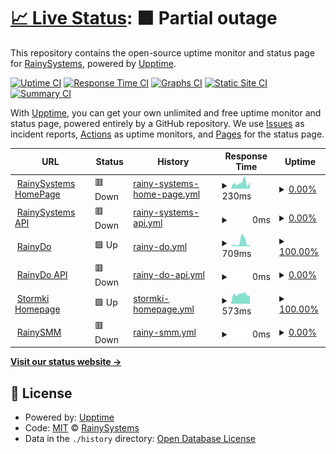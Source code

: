 # [📈 Live Status](https://uptime.rainysystems.ch): <!--live status--> **🟧 Partial outage**

This repository contains the open-source uptime monitor and status page for [RainySystems](https://RainySystems.ch "Coming soon"), powered by [Upptime](https://github.com/upptime/upptime).

[![Uptime CI](https://github.com/RainySystems/RainyUptime/workflows/Uptime%20CI/badge.svg)](https://github.com/RainySystems/RainyUptime/actions?query=workflow%3A%22Uptime+CI%22)
[![Response Time CI](https://github.com/RainySystems/RainyUptime/workflows/Response%20Time%20CI/badge.svg)](https://github.com/RainySystems/RainyUptime/actions?query=workflow%3A%22Response+Time+CI%22)
[![Graphs CI](https://github.com/RainySystems/RainyUptime/workflows/Graphs%20CI/badge.svg)](https://github.com/RainySystems/RainyUptime/actions?query=workflow%3A%22Graphs+CI%22)
[![Static Site CI](https://github.com/RainySystems/RainyUptime/workflows/Static%20Site%20CI/badge.svg)](https://github.com/RainySystems/RainyUptime/actions?query=workflow%3A%22Static+Site+CI%22)
[![Summary CI](https://github.com/RainySystems/RainyUptime/workflows/Summary%20CI/badge.svg)](https://github.com/RainySystems/RainyUptime/actions?query=workflow%3A%22Summary+CI%22)

With [Upptime](https://upptime.js.org), you can get your own unlimited and free uptime monitor and status page, powered entirely by a GitHub repository. We use [Issues](https://github.com/RainySystems/RainyUptime/issues) as incident reports, [Actions](https://github.com/RainySystems/RainyUptime/actions) as uptime monitors, and [Pages](https://uptime.rainysystems.ch) for the status page.

<!--start: status pages-->
<!-- This summary is generated by Upptime (https://github.com/upptime/upptime) -->
<!-- Do not edit this manually, your changes will be overwritten -->
<!-- prettier-ignore -->
| URL | Status | History | Response Time | Uptime |
| --- | ------ | ------- | ------------- | ------ |
| <img alt="" src="https://favicons.githubusercontent.com/rainysystems.ch" height="13"> [RainySystems HomePage](https://RainySystems.ch) | 🟥 Down | [rainy-systems-home-page.yml](https://github.com/RainySystems/RainyUptime/commits/HEAD/history/rainy-systems-home-page.yml) | <details><summary><img alt="Response time graph" src="./graphs/rainy-systems-home-page/response-time-week.png" height="20"> 230ms</summary><br><a href="https://uptime.rainysystems.ch/history/rainy-systems-home-page"><img alt="Response time 365" src="https://img.shields.io/endpoint?url=https%3A%2F%2Fraw.githubusercontent.com%2FRainySystems%2FRainyUptime%2FHEAD%2Fapi%2Frainy-systems-home-page%2Fresponse-time.json"></a><br><a href="https://uptime.rainysystems.ch/history/rainy-systems-home-page"><img alt="24-hour response time 176" src="https://img.shields.io/endpoint?url=https%3A%2F%2Fraw.githubusercontent.com%2FRainySystems%2FRainyUptime%2FHEAD%2Fapi%2Frainy-systems-home-page%2Fresponse-time-day.json"></a><br><a href="https://uptime.rainysystems.ch/history/rainy-systems-home-page"><img alt="7-day response time 230" src="https://img.shields.io/endpoint?url=https%3A%2F%2Fraw.githubusercontent.com%2FRainySystems%2FRainyUptime%2FHEAD%2Fapi%2Frainy-systems-home-page%2Fresponse-time-week.json"></a><br><a href="https://uptime.rainysystems.ch/history/rainy-systems-home-page"><img alt="30-day response time 353" src="https://img.shields.io/endpoint?url=https%3A%2F%2Fraw.githubusercontent.com%2FRainySystems%2FRainyUptime%2FHEAD%2Fapi%2Frainy-systems-home-page%2Fresponse-time-month.json"></a><br><a href="https://uptime.rainysystems.ch/history/rainy-systems-home-page"><img alt="1-year response time 365" src="https://img.shields.io/endpoint?url=https%3A%2F%2Fraw.githubusercontent.com%2FRainySystems%2FRainyUptime%2FHEAD%2Fapi%2Frainy-systems-home-page%2Fresponse-time-year.json"></a></details> | <details><summary><a href="https://uptime.rainysystems.ch/history/rainy-systems-home-page">0.00%</a></summary><a href="https://uptime.rainysystems.ch/history/rainy-systems-home-page"><img alt="All-time uptime 41.88%" src="https://img.shields.io/endpoint?url=https%3A%2F%2Fraw.githubusercontent.com%2FRainySystems%2FRainyUptime%2FHEAD%2Fapi%2Frainy-systems-home-page%2Fuptime.json"></a><br><a href="https://uptime.rainysystems.ch/history/rainy-systems-home-page"><img alt="24-hour uptime 0.00%" src="https://img.shields.io/endpoint?url=https%3A%2F%2Fraw.githubusercontent.com%2FRainySystems%2FRainyUptime%2FHEAD%2Fapi%2Frainy-systems-home-page%2Fuptime-day.json"></a><br><a href="https://uptime.rainysystems.ch/history/rainy-systems-home-page"><img alt="7-day uptime 0.00%" src="https://img.shields.io/endpoint?url=https%3A%2F%2Fraw.githubusercontent.com%2FRainySystems%2FRainyUptime%2FHEAD%2Fapi%2Frainy-systems-home-page%2Fuptime-week.json"></a><br><a href="https://uptime.rainysystems.ch/history/rainy-systems-home-page"><img alt="30-day uptime 5.93%" src="https://img.shields.io/endpoint?url=https%3A%2F%2Fraw.githubusercontent.com%2FRainySystems%2FRainyUptime%2FHEAD%2Fapi%2Frainy-systems-home-page%2Fuptime-month.json"></a><br><a href="https://uptime.rainysystems.ch/history/rainy-systems-home-page"><img alt="1-year uptime 41.88%" src="https://img.shields.io/endpoint?url=https%3A%2F%2Fraw.githubusercontent.com%2FRainySystems%2FRainyUptime%2FHEAD%2Fapi%2Frainy-systems-home-page%2Fuptime-year.json"></a></details>
| <img alt="" src="https://favicons.githubusercontent.com/api.rainysystems.ch" height="13"> [RainySystems API](https://api.rainysystems.ch) | 🟥 Down | [rainy-systems-api.yml](https://github.com/RainySystems/RainyUptime/commits/HEAD/history/rainy-systems-api.yml) | <details><summary><img alt="Response time graph" src="./graphs/rainy-systems-api/response-time-week.png" height="20"> 0ms</summary><br><a href="https://uptime.rainysystems.ch/history/rainy-systems-api"><img alt="Response time 576" src="https://img.shields.io/endpoint?url=https%3A%2F%2Fraw.githubusercontent.com%2FRainySystems%2FRainyUptime%2FHEAD%2Fapi%2Frainy-systems-api%2Fresponse-time.json"></a><br><a href="https://uptime.rainysystems.ch/history/rainy-systems-api"><img alt="24-hour response time 0" src="https://img.shields.io/endpoint?url=https%3A%2F%2Fraw.githubusercontent.com%2FRainySystems%2FRainyUptime%2FHEAD%2Fapi%2Frainy-systems-api%2Fresponse-time-day.json"></a><br><a href="https://uptime.rainysystems.ch/history/rainy-systems-api"><img alt="7-day response time 0" src="https://img.shields.io/endpoint?url=https%3A%2F%2Fraw.githubusercontent.com%2FRainySystems%2FRainyUptime%2FHEAD%2Fapi%2Frainy-systems-api%2Fresponse-time-week.json"></a><br><a href="https://uptime.rainysystems.ch/history/rainy-systems-api"><img alt="30-day response time 0" src="https://img.shields.io/endpoint?url=https%3A%2F%2Fraw.githubusercontent.com%2FRainySystems%2FRainyUptime%2FHEAD%2Fapi%2Frainy-systems-api%2Fresponse-time-month.json"></a><br><a href="https://uptime.rainysystems.ch/history/rainy-systems-api"><img alt="1-year response time 576" src="https://img.shields.io/endpoint?url=https%3A%2F%2Fraw.githubusercontent.com%2FRainySystems%2FRainyUptime%2FHEAD%2Fapi%2Frainy-systems-api%2Fresponse-time-year.json"></a></details> | <details><summary><a href="https://uptime.rainysystems.ch/history/rainy-systems-api">0.00%</a></summary><a href="https://uptime.rainysystems.ch/history/rainy-systems-api"><img alt="All-time uptime 40.75%" src="https://img.shields.io/endpoint?url=https%3A%2F%2Fraw.githubusercontent.com%2FRainySystems%2FRainyUptime%2FHEAD%2Fapi%2Frainy-systems-api%2Fuptime.json"></a><br><a href="https://uptime.rainysystems.ch/history/rainy-systems-api"><img alt="24-hour uptime 0.00%" src="https://img.shields.io/endpoint?url=https%3A%2F%2Fraw.githubusercontent.com%2FRainySystems%2FRainyUptime%2FHEAD%2Fapi%2Frainy-systems-api%2Fuptime-day.json"></a><br><a href="https://uptime.rainysystems.ch/history/rainy-systems-api"><img alt="7-day uptime 0.00%" src="https://img.shields.io/endpoint?url=https%3A%2F%2Fraw.githubusercontent.com%2FRainySystems%2FRainyUptime%2FHEAD%2Fapi%2Frainy-systems-api%2Fuptime-week.json"></a><br><a href="https://uptime.rainysystems.ch/history/rainy-systems-api"><img alt="30-day uptime 4.14%" src="https://img.shields.io/endpoint?url=https%3A%2F%2Fraw.githubusercontent.com%2FRainySystems%2FRainyUptime%2FHEAD%2Fapi%2Frainy-systems-api%2Fuptime-month.json"></a><br><a href="https://uptime.rainysystems.ch/history/rainy-systems-api"><img alt="1-year uptime 40.75%" src="https://img.shields.io/endpoint?url=https%3A%2F%2Fraw.githubusercontent.com%2FRainySystems%2FRainyUptime%2FHEAD%2Fapi%2Frainy-systems-api%2Fuptime-year.json"></a></details>
| <img alt="" src="https://favicons.githubusercontent.com/rainydo.ch" height="13"> [RainyDo](https://RainyDo.ch) | 🟩 Up | [rainy-do.yml](https://github.com/RainySystems/RainyUptime/commits/HEAD/history/rainy-do.yml) | <details><summary><img alt="Response time graph" src="./graphs/rainy-do/response-time-week.png" height="20"> 709ms</summary><br><a href="https://uptime.rainysystems.ch/history/rainy-do"><img alt="Response time 392" src="https://img.shields.io/endpoint?url=https%3A%2F%2Fraw.githubusercontent.com%2FRainySystems%2FRainyUptime%2FHEAD%2Fapi%2Frainy-do%2Fresponse-time.json"></a><br><a href="https://uptime.rainysystems.ch/history/rainy-do"><img alt="24-hour response time 1792" src="https://img.shields.io/endpoint?url=https%3A%2F%2Fraw.githubusercontent.com%2FRainySystems%2FRainyUptime%2FHEAD%2Fapi%2Frainy-do%2Fresponse-time-day.json"></a><br><a href="https://uptime.rainysystems.ch/history/rainy-do"><img alt="7-day response time 709" src="https://img.shields.io/endpoint?url=https%3A%2F%2Fraw.githubusercontent.com%2FRainySystems%2FRainyUptime%2FHEAD%2Fapi%2Frainy-do%2Fresponse-time-week.json"></a><br><a href="https://uptime.rainysystems.ch/history/rainy-do"><img alt="30-day response time 368" src="https://img.shields.io/endpoint?url=https%3A%2F%2Fraw.githubusercontent.com%2FRainySystems%2FRainyUptime%2FHEAD%2Fapi%2Frainy-do%2Fresponse-time-month.json"></a><br><a href="https://uptime.rainysystems.ch/history/rainy-do"><img alt="1-year response time 392" src="https://img.shields.io/endpoint?url=https%3A%2F%2Fraw.githubusercontent.com%2FRainySystems%2FRainyUptime%2FHEAD%2Fapi%2Frainy-do%2Fresponse-time-year.json"></a></details> | <details><summary><a href="https://uptime.rainysystems.ch/history/rainy-do">100.00%</a></summary><a href="https://uptime.rainysystems.ch/history/rainy-do"><img alt="All-time uptime 100.00%" src="https://img.shields.io/endpoint?url=https%3A%2F%2Fraw.githubusercontent.com%2FRainySystems%2FRainyUptime%2FHEAD%2Fapi%2Frainy-do%2Fuptime.json"></a><br><a href="https://uptime.rainysystems.ch/history/rainy-do"><img alt="24-hour uptime 100.00%" src="https://img.shields.io/endpoint?url=https%3A%2F%2Fraw.githubusercontent.com%2FRainySystems%2FRainyUptime%2FHEAD%2Fapi%2Frainy-do%2Fuptime-day.json"></a><br><a href="https://uptime.rainysystems.ch/history/rainy-do"><img alt="7-day uptime 100.00%" src="https://img.shields.io/endpoint?url=https%3A%2F%2Fraw.githubusercontent.com%2FRainySystems%2FRainyUptime%2FHEAD%2Fapi%2Frainy-do%2Fuptime-week.json"></a><br><a href="https://uptime.rainysystems.ch/history/rainy-do"><img alt="30-day uptime 100.00%" src="https://img.shields.io/endpoint?url=https%3A%2F%2Fraw.githubusercontent.com%2FRainySystems%2FRainyUptime%2FHEAD%2Fapi%2Frainy-do%2Fuptime-month.json"></a><br><a href="https://uptime.rainysystems.ch/history/rainy-do"><img alt="1-year uptime 100.00%" src="https://img.shields.io/endpoint?url=https%3A%2F%2Fraw.githubusercontent.com%2FRainySystems%2FRainyUptime%2FHEAD%2Fapi%2Frainy-do%2Fuptime-year.json"></a></details>
| <img alt="" src="https://favicons.githubusercontent.com/api.rainysystems.ch" height="13"> [RainyDo API](https://api.rainysystems.ch) | 🟥 Down | [rainy-do-api.yml](https://github.com/RainySystems/RainyUptime/commits/HEAD/history/rainy-do-api.yml) | <details><summary><img alt="Response time graph" src="./graphs/rainy-do-api/response-time-week.png" height="20"> 0ms</summary><br><a href="https://uptime.rainysystems.ch/history/rainy-do-api"><img alt="Response time 306" src="https://img.shields.io/endpoint?url=https%3A%2F%2Fraw.githubusercontent.com%2FRainySystems%2FRainyUptime%2FHEAD%2Fapi%2Frainy-do-api%2Fresponse-time.json"></a><br><a href="https://uptime.rainysystems.ch/history/rainy-do-api"><img alt="24-hour response time 0" src="https://img.shields.io/endpoint?url=https%3A%2F%2Fraw.githubusercontent.com%2FRainySystems%2FRainyUptime%2FHEAD%2Fapi%2Frainy-do-api%2Fresponse-time-day.json"></a><br><a href="https://uptime.rainysystems.ch/history/rainy-do-api"><img alt="7-day response time 0" src="https://img.shields.io/endpoint?url=https%3A%2F%2Fraw.githubusercontent.com%2FRainySystems%2FRainyUptime%2FHEAD%2Fapi%2Frainy-do-api%2Fresponse-time-week.json"></a><br><a href="https://uptime.rainysystems.ch/history/rainy-do-api"><img alt="30-day response time 0" src="https://img.shields.io/endpoint?url=https%3A%2F%2Fraw.githubusercontent.com%2FRainySystems%2FRainyUptime%2FHEAD%2Fapi%2Frainy-do-api%2Fresponse-time-month.json"></a><br><a href="https://uptime.rainysystems.ch/history/rainy-do-api"><img alt="1-year response time 306" src="https://img.shields.io/endpoint?url=https%3A%2F%2Fraw.githubusercontent.com%2FRainySystems%2FRainyUptime%2FHEAD%2Fapi%2Frainy-do-api%2Fresponse-time-year.json"></a></details> | <details><summary><a href="https://uptime.rainysystems.ch/history/rainy-do-api">0.00%</a></summary><a href="https://uptime.rainysystems.ch/history/rainy-do-api"><img alt="All-time uptime 40.75%" src="https://img.shields.io/endpoint?url=https%3A%2F%2Fraw.githubusercontent.com%2FRainySystems%2FRainyUptime%2FHEAD%2Fapi%2Frainy-do-api%2Fuptime.json"></a><br><a href="https://uptime.rainysystems.ch/history/rainy-do-api"><img alt="24-hour uptime 0.00%" src="https://img.shields.io/endpoint?url=https%3A%2F%2Fraw.githubusercontent.com%2FRainySystems%2FRainyUptime%2FHEAD%2Fapi%2Frainy-do-api%2Fuptime-day.json"></a><br><a href="https://uptime.rainysystems.ch/history/rainy-do-api"><img alt="7-day uptime 0.00%" src="https://img.shields.io/endpoint?url=https%3A%2F%2Fraw.githubusercontent.com%2FRainySystems%2FRainyUptime%2FHEAD%2Fapi%2Frainy-do-api%2Fuptime-week.json"></a><br><a href="https://uptime.rainysystems.ch/history/rainy-do-api"><img alt="30-day uptime 4.14%" src="https://img.shields.io/endpoint?url=https%3A%2F%2Fraw.githubusercontent.com%2FRainySystems%2FRainyUptime%2FHEAD%2Fapi%2Frainy-do-api%2Fuptime-month.json"></a><br><a href="https://uptime.rainysystems.ch/history/rainy-do-api"><img alt="1-year uptime 40.75%" src="https://img.shields.io/endpoint?url=https%3A%2F%2Fraw.githubusercontent.com%2FRainySystems%2FRainyUptime%2FHEAD%2Fapi%2Frainy-do-api%2Fuptime-year.json"></a></details>
| <img alt="" src="https://favicons.githubusercontent.com/stormki.net" height="13"> [Stormki Homepage](https://stormki.net) | 🟩 Up | [stormki-homepage.yml](https://github.com/RainySystems/RainyUptime/commits/HEAD/history/stormki-homepage.yml) | <details><summary><img alt="Response time graph" src="./graphs/stormki-homepage/response-time-week.png" height="20"> 573ms</summary><br><a href="https://uptime.rainysystems.ch/history/stormki-homepage"><img alt="Response time 560" src="https://img.shields.io/endpoint?url=https%3A%2F%2Fraw.githubusercontent.com%2FRainySystems%2FRainyUptime%2FHEAD%2Fapi%2Fstormki-homepage%2Fresponse-time.json"></a><br><a href="https://uptime.rainysystems.ch/history/stormki-homepage"><img alt="24-hour response time 490" src="https://img.shields.io/endpoint?url=https%3A%2F%2Fraw.githubusercontent.com%2FRainySystems%2FRainyUptime%2FHEAD%2Fapi%2Fstormki-homepage%2Fresponse-time-day.json"></a><br><a href="https://uptime.rainysystems.ch/history/stormki-homepage"><img alt="7-day response time 573" src="https://img.shields.io/endpoint?url=https%3A%2F%2Fraw.githubusercontent.com%2FRainySystems%2FRainyUptime%2FHEAD%2Fapi%2Fstormki-homepage%2Fresponse-time-week.json"></a><br><a href="https://uptime.rainysystems.ch/history/stormki-homepage"><img alt="30-day response time 540" src="https://img.shields.io/endpoint?url=https%3A%2F%2Fraw.githubusercontent.com%2FRainySystems%2FRainyUptime%2FHEAD%2Fapi%2Fstormki-homepage%2Fresponse-time-month.json"></a><br><a href="https://uptime.rainysystems.ch/history/stormki-homepage"><img alt="1-year response time 560" src="https://img.shields.io/endpoint?url=https%3A%2F%2Fraw.githubusercontent.com%2FRainySystems%2FRainyUptime%2FHEAD%2Fapi%2Fstormki-homepage%2Fresponse-time-year.json"></a></details> | <details><summary><a href="https://uptime.rainysystems.ch/history/stormki-homepage">100.00%</a></summary><a href="https://uptime.rainysystems.ch/history/stormki-homepage"><img alt="All-time uptime 99.89%" src="https://img.shields.io/endpoint?url=https%3A%2F%2Fraw.githubusercontent.com%2FRainySystems%2FRainyUptime%2FHEAD%2Fapi%2Fstormki-homepage%2Fuptime.json"></a><br><a href="https://uptime.rainysystems.ch/history/stormki-homepage"><img alt="24-hour uptime 100.00%" src="https://img.shields.io/endpoint?url=https%3A%2F%2Fraw.githubusercontent.com%2FRainySystems%2FRainyUptime%2FHEAD%2Fapi%2Fstormki-homepage%2Fuptime-day.json"></a><br><a href="https://uptime.rainysystems.ch/history/stormki-homepage"><img alt="7-day uptime 100.00%" src="https://img.shields.io/endpoint?url=https%3A%2F%2Fraw.githubusercontent.com%2FRainySystems%2FRainyUptime%2FHEAD%2Fapi%2Fstormki-homepage%2Fuptime-week.json"></a><br><a href="https://uptime.rainysystems.ch/history/stormki-homepage"><img alt="30-day uptime 99.88%" src="https://img.shields.io/endpoint?url=https%3A%2F%2Fraw.githubusercontent.com%2FRainySystems%2FRainyUptime%2FHEAD%2Fapi%2Fstormki-homepage%2Fuptime-month.json"></a><br><a href="https://uptime.rainysystems.ch/history/stormki-homepage"><img alt="1-year uptime 99.89%" src="https://img.shields.io/endpoint?url=https%3A%2F%2Fraw.githubusercontent.com%2FRainySystems%2FRainyUptime%2FHEAD%2Fapi%2Fstormki-homepage%2Fuptime-year.json"></a></details>
| <img alt="" src="https://favicons.githubusercontent.com/rainysmm.net" height="13"> [RainySMM](https://RainySMM.net) | 🟥 Down | [rainy-smm.yml](https://github.com/RainySystems/RainyUptime/commits/HEAD/history/rainy-smm.yml) | <details><summary><img alt="Response time graph" src="./graphs/rainy-smm/response-time-week.png" height="20"> 0ms</summary><br><a href="https://uptime.rainysystems.ch/history/rainy-smm"><img alt="Response time 828" src="https://img.shields.io/endpoint?url=https%3A%2F%2Fraw.githubusercontent.com%2FRainySystems%2FRainyUptime%2FHEAD%2Fapi%2Frainy-smm%2Fresponse-time.json"></a><br><a href="https://uptime.rainysystems.ch/history/rainy-smm"><img alt="24-hour response time 0" src="https://img.shields.io/endpoint?url=https%3A%2F%2Fraw.githubusercontent.com%2FRainySystems%2FRainyUptime%2FHEAD%2Fapi%2Frainy-smm%2Fresponse-time-day.json"></a><br><a href="https://uptime.rainysystems.ch/history/rainy-smm"><img alt="7-day response time 0" src="https://img.shields.io/endpoint?url=https%3A%2F%2Fraw.githubusercontent.com%2FRainySystems%2FRainyUptime%2FHEAD%2Fapi%2Frainy-smm%2Fresponse-time-week.json"></a><br><a href="https://uptime.rainysystems.ch/history/rainy-smm"><img alt="30-day response time 781" src="https://img.shields.io/endpoint?url=https%3A%2F%2Fraw.githubusercontent.com%2FRainySystems%2FRainyUptime%2FHEAD%2Fapi%2Frainy-smm%2Fresponse-time-month.json"></a><br><a href="https://uptime.rainysystems.ch/history/rainy-smm"><img alt="1-year response time 828" src="https://img.shields.io/endpoint?url=https%3A%2F%2Fraw.githubusercontent.com%2FRainySystems%2FRainyUptime%2FHEAD%2Fapi%2Frainy-smm%2Fresponse-time-year.json"></a></details> | <details><summary><a href="https://uptime.rainysystems.ch/history/rainy-smm">0.00%</a></summary><a href="https://uptime.rainysystems.ch/history/rainy-smm"><img alt="All-time uptime 43.44%" src="https://img.shields.io/endpoint?url=https%3A%2F%2Fraw.githubusercontent.com%2FRainySystems%2FRainyUptime%2FHEAD%2Fapi%2Frainy-smm%2Fuptime.json"></a><br><a href="https://uptime.rainysystems.ch/history/rainy-smm"><img alt="24-hour uptime 0.00%" src="https://img.shields.io/endpoint?url=https%3A%2F%2Fraw.githubusercontent.com%2FRainySystems%2FRainyUptime%2FHEAD%2Fapi%2Frainy-smm%2Fuptime-day.json"></a><br><a href="https://uptime.rainysystems.ch/history/rainy-smm"><img alt="7-day uptime 0.00%" src="https://img.shields.io/endpoint?url=https%3A%2F%2Fraw.githubusercontent.com%2FRainySystems%2FRainyUptime%2FHEAD%2Fapi%2Frainy-smm%2Fuptime-week.json"></a><br><a href="https://uptime.rainysystems.ch/history/rainy-smm"><img alt="30-day uptime 16.94%" src="https://img.shields.io/endpoint?url=https%3A%2F%2Fraw.githubusercontent.com%2FRainySystems%2FRainyUptime%2FHEAD%2Fapi%2Frainy-smm%2Fuptime-month.json"></a><br><a href="https://uptime.rainysystems.ch/history/rainy-smm"><img alt="1-year uptime 43.44%" src="https://img.shields.io/endpoint?url=https%3A%2F%2Fraw.githubusercontent.com%2FRainySystems%2FRainyUptime%2FHEAD%2Fapi%2Frainy-smm%2Fuptime-year.json"></a></details>

<!--end: status pages-->

[**Visit our status website →**](https://uptime.rainysystems.ch)

## 📄 License

- Powered by: [Upptime](https://github.com/upptime/upptime)
- Code: [MIT](./LICENSE) © [RainySystems](https://RainySystems.ch "Coming soon")
- Data in the `./history` directory: [Open Database License](https://opendatacommons.org/licenses/odbl/1-0/)
